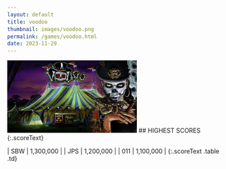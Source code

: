 ```yaml
---
layout: default
title: voodoo
thumbnail: images/voodoo.png
permalink: /games/voodoo.html
date: 2023-11-29
---
```


<img src="../images/voodoo.png" class="gameThumbnail img-fluid mx-auto align-middle">
## HIGHEST SCORES
{:.scoreText}

| SBW | 1,300,000 | 
| JPS | 1,200,000 | 
| 011 | 1,100,000 | 
{:.scoreText .table .td}
